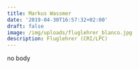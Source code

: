 ```yaml
---
title: Markus Wassmer
date: '2019-04-30T16:57:32+02:00'
draft: false
image: /img/uploads/fluglehrer_blanco.jpg
description: Fluglehrer (CRI/LPC)
---
```

no body
